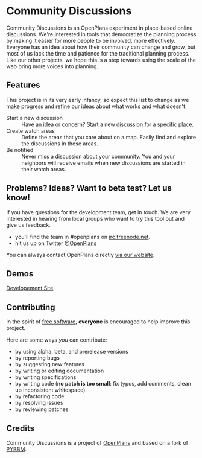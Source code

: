 Community Discussions
=====================

Community Discussions is an OpenPlans experiment in place-based online discussions. We're interested in tools that democratize the planning process by making it easier for more people to be involved, more effectively. Everyone has an idea about how their community can change and grow, but most of us lack the time and patience for the traditional planning process. Like our other projects, we hope this is a step towards using the scale of the web bring more voices into planning.

Features
-------------

This project is in its very early infancy, so expect this list to change as we make progress and refine our ideas about what works and what doesn't.

<dl>
  <dt>Start a new discussion</dt>
  <dd>Have an idea or concern? Start a new discussion for a specific place.</dd>

  <dt>Create watch areas</dt>
  <dd>Define the areas that you care about on a map. Easily find and explore the discussions in those areas.</dd>

  <dt>Be notified</dt>
  <dd>Never miss a discussion about your community. You and your neighbors will receive emails when new discussions are started in their watch areas.</dd>
</dl>

Problems? Ideas? Want to beta test? Let us know!
-----------------------------

If you have questions for the development team, get in touch. We are very interested in hearing from local groups who want to try this tool out and give us feedback.

* you'll find the team in #openplans on [irc.freenode.net](http://irc.freenode.net).
* hit us up on Twitter [@OpenPlans](http://twitter.com/OpenPlans)

You can always contact OpenPlans directly [via our website](http://openplans.org).


Demos
------------
[Developement Site](http://discussions-civicworks.dotcloud.com/)

Contributing
------------
In the spirit of [free software](http://www.fsf.org/licensing/essays/free-sw.html), **everyone** is encouraged to help improve this project.

Here are some ways *you* can contribute:

* by using alpha, beta, and prerelease versions
* by reporting bugs
* by suggesting new features
* by writing or editing documentation
* by writing specifications
* by writing code (**no patch is too small**: fix typos, add comments, clean up inconsistent whitespace)
* by refactoring code
* by resolving issues
* by reviewing patches

Credits
-------------
Community Discussions is a project of [OpenPlans](http://openplans.org) and based on a fork of [PYBBM](https://github.com/hovel/pybbm).
